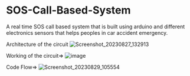 # SOS-Call-Based-System
A real time SOS call based system that is built using arduino and different electronics sensors that helps peoples in car accident emergency.

Architecture of the circuit
![Screenshot_20230827_132913](https://github.com/amandeepsirohi/SOS-Call-Based-System/assets/125798090/89dba9b2-d4df-4e0b-bafd-0a8ebef643b3)

Working of the circuit=>
![image](https://github.com/amandeepsirohi/SOS-Call-Based-System/assets/125798090/537e50e9-8fc0-405f-8977-93deb15a4f25)

Code Flow=>
![Screenshot_20230829_105554](https://github.com/amandeepsirohi/SOS-Call-Based-System/assets/125798090/dcbee855-5e25-4716-a957-8b6eea3d3f1a)
